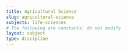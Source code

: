 ```yaml
---
title: Agricultural Science
slug: agricultural-science
subjects: life-sciences
# The following are constants: do not modify
layout: subject
type: discipline
---
```

